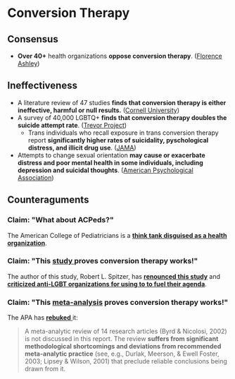 # Conversion Therapy

## Consensus

* **Over 40+** health organizations **oppose conversion therapy**. \([Florence Ashley](https://medium.com/@florence.ashley/list-of-professional-organisations-opposing-conversion-or-reparative-therapy-targeting-transgender-f700b4e02c4e)\)

## Ineffectiveness

* A literature review of 47 studies **finds that conversion therapy is either ineffective, harmful or null results.** \([Cornell University](https://whatweknow.inequality.cornell.edu/topics/lgbt-equality/what-does-the-scholarly-research-say-about-whether-conversion-therapy-can-alter-sexual-orientation-without-causing-harm/)\)
* A survey of 40,000 LGBTQ+ **finds that conversion therapy doubles the suicide attempt rate**. \([Trevor Project](https://www.thetrevorproject.org/wp-content/uploads/2020/07/The-Trevor-Project-National-Survey-Results-2020.pdf#page=7)\)
  * Trans individuals who recall exposure in trans conversion therapy report **significantly higher rates of suicidality, pyschological distress, and illicit drug use**. \([JAMA](http://www.suarakita.org/wp-content/uploads/2019/09/Association-Between-Recalled-Exposure-to-Gender-Identity-Conversion-Efforts-and-Psychological-Distress-and-Suicide-Attempts-Among-Transgender-Adults.pdf)\)
* Attempts to change sexual orientation **may cause or exacerbate distress and poor mental health in some individuals, including depression and suicidal thoughts**. \([American Psychological Association](https://www.apa.org/pi/lgbt/resources/therapeutic-response.pdf#page=42)\)

## Counteraguments

### Claim: "What about ACPeds?"

The American College of Pediatricians is a [**think tank disguised as a health organization**](https://www.psychologytoday.com/us/blog/political-minds/201705/the-american-college-pediatricians-is-anti-lgbt-group).

### Claim: "This [study ](https://link.springer.com/article/10.1023%2FA%3A1025647527010)proves conversion therapy works!"

The author of this study, Robert L. Spitzer, has [**renounced this study**](https://www.huffpost.com/entry/robert-spitzer-ex-gay-psychiatrist-apology_n_1453570) and [**criticized anti-LGBT organizations for using to to fuel their agenda**](http://www.truthwinsout.org/blog/2012/05/25725/).

### Claim: "This [meta-analysis](https://journals.sagepub.com/doi/pdf/10.2466/pr0.2002.90.3c.1139) proves conversion therapy works!"

The APA has [**rebuked** ](https://www.apa.org/pi/lgbt/resources/therapeutic-response.pdf)it:

> A meta-analytic review of 14 research articles \(Byrd & Nicolosi, 2002\) is not discussed in this report. The review **suffers from significant methodological shortcomings and deviations from recommended meta-analytic practice** \(see, e.g., Durlak, Meerson, & Ewell Foster, 2003; Lipsey & Wilson, 2001\) that preclude reliable conclusions being drawn from it.



